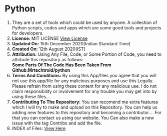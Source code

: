 # Python
1. They are a set of tools which could be used by anyone. A collection of Python scripts, codes and apps which are some good tools and projects for developers.   
2. **License:**  MIT LICENSE [View License](https://github.com/mrtechtroid/python/blob/master/LICENSE)
3. **Updated On:** 15th December 2020(Indian Standard Time)
4. **Created On:** 12th August 2020(IST)
5. **Attribution:** Using Any File, Code, or Some Portion of Code, you need to attribute this repository as follows:   
**Some Parts Of The Code Has Been Taken From Github:Mrtechtroid/python**   
6. **Terms And Conditions:** By using this App/files you agree that you will not use this app/file for any malicious purposes and use this Legally.  Please refrain from using these content for any malicious use. I do not claim responsibility or involvement for any trouble you may get into by using these files....
7. **Contributing To The Repository:** You can recomend me extra features which I will try to make and upload on this Repository. You can help us adding new features to this repository and becoming a contributor.... For that you can contact us using our website. You Can also make a new issue with the tag Contribs and add the file. 
8. INDEX of Files: [View Here](https://github.com/mrtechtroid/python/blob/master/Misc/INDEX.md)
